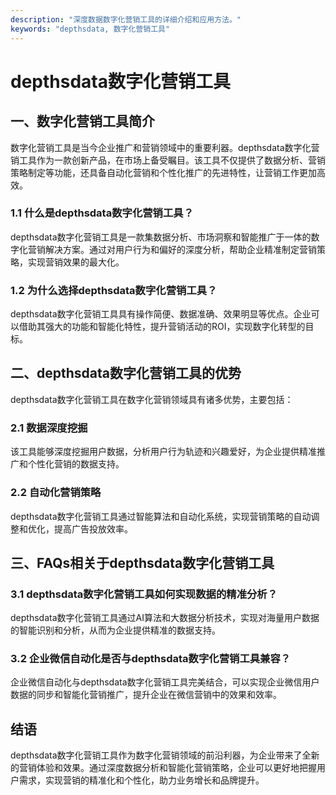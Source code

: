 ```yaml
---
description: "深度数据数字化营销工具的详细介绍和应用方法。"
keywords: "depthsdata, 数字化营销工具"
---
```

# depthsdata数字化营销工具

## 一、数字化营销工具简介

数字化营销工具是当今企业推广和营销领域中的重要利器。depthsdata数字化营销工具作为一款创新产品，在市场上备受瞩目。该工具不仅提供了数据分析、营销策略制定等功能，还具备自动化营销和个性化推广的先进特性，让营销工作更加高效。

### 1.1 什么是depthsdata数字化营销工具？

depthsdata数字化营销工具是一款集数据分析、市场洞察和智能推广于一体的数字化营销解决方案。通过对用户行为和偏好的深度分析，帮助企业精准制定营销策略，实现营销效果的最大化。

### 1.2 为什么选择depthsdata数字化营销工具？

depthsdata数字化营销工具具有操作简便、数据准确、效果明显等优点。企业可以借助其强大的功能和智能化特性，提升营销活动的ROI，实现数字化转型的目标。

## 二、depthsdata数字化营销工具的优势

depthsdata数字化营销工具在数字化营销领域具有诸多优势，主要包括：

### 2.1 数据深度挖掘

该工具能够深度挖掘用户数据，分析用户行为轨迹和兴趣爱好，为企业提供精准推广和个性化营销的数据支持。

### 2.2 自动化营销策略

depthsdata数字化营销工具通过智能算法和自动化系统，实现营销策略的自动调整和优化，提高广告投放效率。

## 三、FAQs相关于depthsdata数字化营销工具

### 3.1 depthsdata数字化营销工具如何实现数据的精准分析？

depthsdata数字化营销工具通过AI算法和大数据分析技术，实现对海量用户数据的智能识别和分析，从而为企业提供精准的数据支持。

### 3.2 企业微信自动化是否与depthsdata数字化营销工具兼容？

企业微信自动化与depthsdata数字化营销工具完美结合，可以实现企业微信用户数据的同步和智能化营销推广，提升企业在微信营销中的效果和效率。

## 结语

depthsdata数字化营销工具作为数字化营销领域的前沿利器，为企业带来了全新的营销体验和效果。通过深度数据分析和智能化营销策略，企业可以更好地把握用户需求，实现营销的精准化和个性化，助力业务增长和品牌提升。
